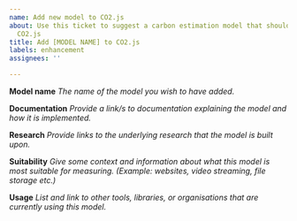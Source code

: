 ```yaml
---
name: Add new model to CO2.js
about: Use this ticket to suggest a carbon estimation model that should be added to
  CO2.js
title: Add [MODEL NAME] to CO2.js
labels: enhancement
assignees: ''

---
```


**Model name**
_The name of the model you wish to have added._

**Documentation**
_Provide a link/s to documentation explaining the model and how it is implemented._

**Research**
_Provide links to the underlying research that the model is built upon._

**Suitability**
_Give some context and information about what this model is most suitable for measuring. (Example: websites, video streaming, file storage etc.)_

**Usage**
_List and link to other tools, libraries, or organisations that are currently using this model._

